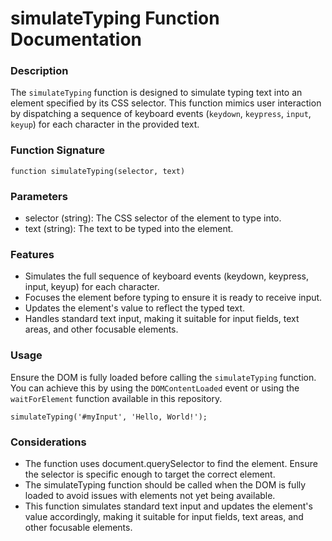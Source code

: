 # simulateTyping Function Documentation

### Description

The `simulateTyping` function is designed to simulate typing text into an element specified by its CSS selector. This function mimics user interaction by dispatching a sequence of keyboard events (`keydown`, `keypress`, `input`, `keyup`) for each character in the provided text.

### Function Signature

`function simulateTyping(selector, text)`

### Parameters

- selector (string): The CSS selector of the element to type into.
- text (string): The text to be typed into the element.

### Features

- Simulates the full sequence of keyboard events (keydown, keypress, input, keyup) for each character.
- Focuses the element before typing to ensure it is ready to receive input.
- Updates the element's value to reflect the typed text.
- Handles standard text input, making it suitable for input fields, text areas, and other focusable elements.

### Usage

Ensure the DOM is fully loaded before calling the `simulateTyping` function. You can achieve this by using the `DOMContentLoaded` event or using the `waitForElement` function available in this repository.

`simulateTyping('#myInput', 'Hello, World!');`

### Considerations

- The function uses document.querySelector to find the element. Ensure the selector is specific enough to target the correct element.
- The simulateTyping function should be called when the DOM is fully loaded to avoid issues with elements not yet being available.
- This function simulates standard text input and updates the element's value accordingly, making it suitable for input fields, text areas, and other focusable elements.
